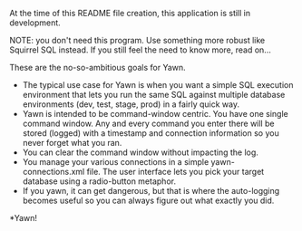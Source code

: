 At the time of this README file creation, this application is still in development. 

NOTE: you don't need this program. Use something more robust like Squirrel SQL instead. If you still feel the need to know more, read on...

These are the no-so-ambitious goals for Yawn.
* The typical use case for Yawn is when you want a simple SQL execution environment that lets you run the same SQL against multiple database environments (dev, test, stage, prod) in a fairly quick way.
* Yawn is intended to be command-window centric. You have one single command window. Any and every command you enter there will be stored (logged) with a timestamp and connection information so you never forget what you ran.
* You can clear the command window without impacting the log.
* You manage your various connections in a simple yawn-connections.xml file. The user interface lets you pick your target database using a radio-button metaphor.
* If you yawn, it can get dangerous, but that is where the auto-logging becomes useful so you can always figure out what exactly you did.

*Yawn!
